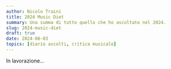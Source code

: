 ```yaml
---
author: Nicolo Traini
title: 2024 Music Diet
summary: Una summa di tutto quello che ho ascoltato nel 2024.
slug: 2024-music-diet
draft: true
date: 2024-06-03
topics: [diario ascolti, critica musicale]
---
```


In lavorazione...
